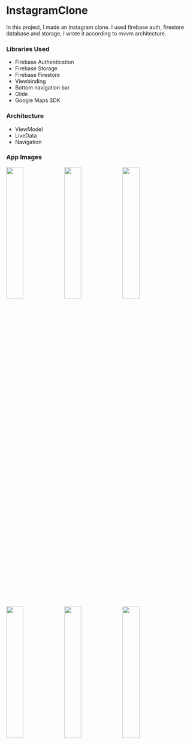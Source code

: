 <h1>InstagramClone</h1>

In this project, I made an Instagram clone. I used firebase auth, firestore database and storage, I wrote it according to mvvm architecture.


<h3>Libraries Used</h3>
<ul>
<li>Firebase Authentication</li>
<li>Firebase Storage</li>
<li>Firebase Firestore</li>
  <li>Viewbinding</li>
  <li>Bottom navigation bar</li>
 <li>Glide</li>
  <li>Google Maps SDK</li>
</ul>
<h3>Architecture</h3>
<ul>
<li>ViewModel</li>
<li>LiveData</li>
<li>Navigation</li>
</ul>
<h3>App Images</h3>
<img src="https://user-images.githubusercontent.com/85364012/156832229-25a5f0c2-d93e-45a1-bf5f-a8ffcb918f3a.jpeg"width=30% height=30%>
<img src="https://user-images.githubusercontent.com/85364012/156832462-a43b3e19-1a81-49cc-aaf4-dd8ead4005dc.jpeg"width=30% height=30%>
<img src="https://user-images.githubusercontent.com/85364012/156832467-e3e9bd89-a44b-442d-a76f-9807db540dee.jpeg"width=30% height=30%>
<img src="https://user-images.githubusercontent.com/85364012/156832468-b046e67c-23b2-4597-b934-ccbc759aa0f0.jpeg"width=30% height=30%>
<img src="https://user-images.githubusercontent.com/85364012/156832471-0c5fc796-2ffa-4609-b49b-6dcf5dd28be3.jpeg"width=30% height=30%>
<img src="https://user-images.githubusercontent.com/85364012/156832474-00d2f2ce-fbfd-47eb-9d42-26f78591bf38.jpeg"width=30% height=30%>


